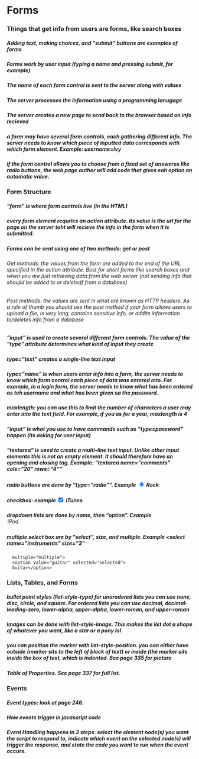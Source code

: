 # Forms

### Things that get info from users are forms, like search boxes

##### Adding text, making choices, and "submit" buttons are examples of forms

##### Forms work by user input (typing a name and pressing submit, for example)

##### The name of each form control is sent to the server along with values

##### The server processes the information using a programming lanugage

##### The server creates a new page to send back to the browser based on info recieved

##### a form may have several form controls, each gathering different info. The server needs to know which piece of inputted data corresponds with which form element. Example: username=Ivy

##### if the form control allows you to choose from a fixed set of answerss like radio buttons, the web page author will add code that gives eah option an automatic value.

### Form Structure

##### "form" is where form controls live (in the HTML)

##### every form element requries an action attribute. its value is the url for the page on the server taht will recieve the info in the form when it is submitted.

##### Forms can be sent using one of two methods: get or post
###### Get methods: the values from the form are added to the end of the URL specified in the action attribute. Best for short forms like search boxes and when you are just retrieving data from the web server (not sending info that shoujld be added to or deletedf from a database)
###### Post methods: the values are sent in what are known as HTTP headers. As a rule of thumb you should use the post method if your form allows users to upload a file, is very long, contains sensitive info, or addits information to/deletes info from a database

##### "input" is used to create several different form controls. The value of the "type" attribute determines what kind of input they create

##### type="text" creates a single-line text input

##### type="name" is when users enter info into a form, the server needs to know which form control each piece of data was entered into. For example, in a login form, the server needs to know what has been entered as teh username and what has been given sa the password.

##### maxlength: you can use this to limit the number of characters a user may enter into the text field. For example, if you as for a year, maxlength is 4

##### "input" is what you use to have commands such as "type=password" happen (its asking for user input)

##### "textarea" is used to create a multi-line text input. Unlike other input elements this is not an empty element. It should therefore have an opening and closing tag. Example: "textarea name="comments" cols="20" rows="4""

##### radio buttons are done by "type="radio"". Example <input type="radio" name="genre" value="rock" checked="checked" /> Rock

##### checkbox: example <input type="checkbox" name="service" value="itunes" checked="checked" /> iTunes

##### dropdown lists are done by name, then "option". Example <option value="ipod">iPod</oprion>

##### multiple select box are by "select", size, and multiple. Example <select name="instruments" size="3"
      multiple="multiple">
      <option value="guitar" selected="selected">
      Guitar</option>

### Lists, Tables, and Forms

##### bullet point styles (list-style-type) for unorodered lists you can use none, disc, circle, and square. For ordered lists you can use decimal, decimal-leading-zero, lower-alpha, upper-alpha, lower-roman, and upper-roman

##### Images can be done with list-style-image. This makes the list dot a shape of whatever you want, like a star or a pony lol

##### you can position the marker with list-style-position. you can either have outside (marker sits to the left of block of text) or inside (the marker sits inside the box of text, which is indented. See page 335 for picture

##### Table of Properties. See page 337 for full list. 

### Events

##### Event types: look at page 246.

##### How events trigger in javascript code

##### Event Handling happens in 3 steps: select the element node(s) you want the script to respond to, indicate which event on the selected node(s) will trigger the response, and state the code you want to run when the event occurs.


